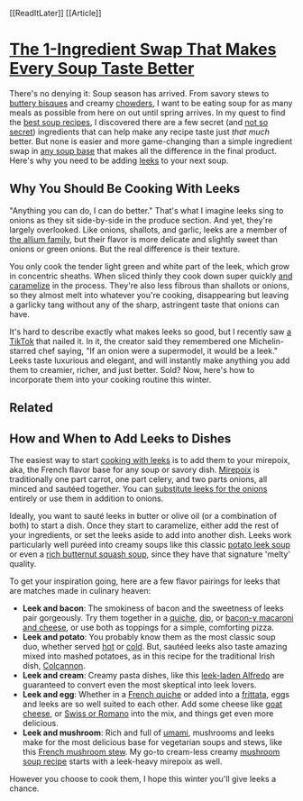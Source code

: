[[ReadItLater]] [[Article]]

# [The 1-Ingredient Swap That Makes Every Soup Taste Better](https://www.allrecipes.com/how-to-add-leeks-to-your-soups-11718278)

There's no denying it: Soup season has arrived. From savory stews to [buttery bisques](https://www.allrecipes.com/recipes/17652/soups-stews-and-chili/bisque/) and creamy [chowders](https://www.allrecipes.com/recipes/174/soups-stews-and-chili/chowders/), I want to be eating soup for as many meals as possible from here on out until spring arrives. In my quest to find the [best soup recipes](https://www.allrecipes.com/gallery/top-rated-soups/), I discovered there are a few secret (and [not so secret](https://www.allrecipes.com/secret-ingredient-to-minestrone-soup-7975902)) ingredients that can help make any recipe taste just *that much* better. But none is easier and more game-changing than a simple ingredient swap in [any soup base](https://www.allrecipes.com/recipe/13050/cream-soup-base/) that makes all the difference in the final product. Here's why you need to be adding [leeks](https://www.allrecipes.com/article/what-are-leeks/) to your next soup.

## Why You Should Be Cooking With Leeks

"Anything you can do, I can do better." That's what I imagine leeks sing to onions as they sit side-by-side in the produce section. And yet, they're largely overlooked. Like onions, shallots, and garlic, leeks are a member of [the allium family](https://www.allrecipes.com/new-type-of-garlic-and-leek-sweet-garleek-7975813), but their flavor is more delicate and slightly sweet than onions or green onions. But the real difference is their texture.

You only cook the tender light green and white part of the leek, which grow in concentric sheaths. When sliced thinly they cook down super quickly [and caramelize](https://www.allrecipes.com/article/how-to-caramelize-onions-step-by-step/) in the process. They're also less fibrous than shallots or onions, so they almost melt into whatever you're cooking, disappearing but leaving a garlicky tang without any of the sharp, astringent taste that onions can have.

It's hard to describe exactly what makes leeks so good, but I recently saw [a TikTok](https://www.tiktok.com/@millyrocklobster/video/7289532218194545926) that nailed it. In it, the creator said they remembered one Michelin-starred chef saying, "If an onion were a supermodel, it would be a leek." Leeks taste luxurious and elegant, and will instantly make anything you add them to creamier, richer, and just better. Sold? Now, here's how to incorporate them into your cooking routine this winter.

## Related

## How and When to Add Leeks to Dishes

The easiest way to start [cooking with leeks](https://www.allrecipes.com/article/how-to-cook-leeks/) is to add them to your mirepoix, aka, the French flavor base for any soup or savory dish. [Mirepoix](https://www.allrecipes.com/article/what-is-mirepoix/) is traditionally one part carrot, one part celery, and two parts onions, all minced and sautéed together. You can [substitute leeks for the onions](https://www.allrecipes.com/onion-substitutes-7717631) entirely or use them in addition to onions.

Ideally, you want to sauté leeks in butter or olive oil (or a combination of both) to start a dish. Once they start to caramelize, either add the rest of your ingredients, or set the leeks aside to add into another dish. Leeks work particularly well puréed into creamy soups like this classic [potato leek soup](https://www.allrecipes.com/recipe/25708/potato-leek-soup-iii/) or even a [rich butternut squash soup](https://www.allrecipes.com/recipe/75936/spiced-butternut-squash-soup/), since they have that signature 'melty' quality.

To get your inspiration going, here are a few flavor pairings for leeks that are matches made in culinary heaven:

-   **Leek and bacon**: The smokiness of bacon and the sweetness of leeks pair gorgeously. Try them together in a [quiche](https://www.allrecipes.com/recipe/286303/bacon-and-leek-quiche/), [dip](https://www.allrecipes.com/recipe/21846/leek-dip/), or [bacon-y macaroni and cheese](https://www.allrecipes.com/recipe/279957/bacon-leek-and-tomato-macaroni-and-cheese/), or use both as toppings for a simple, comforting pizza.
-   **Leek and potato**: You probably know them as the most classic soup duo, whether served [hot](https://www.allrecipes.com/recipe/22927/creamy-potato-leek-soup-ii/) or [cold](https://www.allrecipes.com/recipe/256108/potato-leek-soup-vichyssoise/). But, sautéed leeks also taste amazing mixed into mashed potatoes, as in this recipe for the traditional Irish dish, [Colcannon](https://www.allrecipes.com/recipe/15644/colcannon/).
-   **Leek and cream**: Creamy pasta dishes, like this [leek-laden Alfredo](https://www.allrecipes.com/recipe/270233/instant-pot-creamy-chicken-and-leek-alfredo/) are guaranteed to convert even the most skeptical into leek lovers.
-   **Leek and egg**: Whether in a [French quiche](https://www.allrecipes.com/recipe/223196/chef-johns-quiche-lorraine/) or added into a [frittata](https://www.allrecipes.com/recipe/242351/spring-vegetable-frittata-for-mother/), eggs and leeks are so well suited to each other. Add some cheese like [goat cheese](https://www.allrecipes.com/recipe/247378/goat-cheese-and-leek-quiche/), or [Swiss or Romano](https://www.allrecipes.com/recipe/58693/leek-and-cheese-quiche/) into the mix, and things get even more delicious.
-   **Leek and mushroom**: Rich and full of [umami](https://www.allrecipes.com/article/what-is-umami/), mushrooms and leeks make for the most delicious base for vegetarian soups and stews, like this [French mushroom stew](https://www.allrecipes.com/recipe/282616/french-style-mushroom-stew/). My go-to cream-less creamy [mushroom soup recipe](https://www.recipelink.com/msgbrd/board_14/2015/JAN/38522.html) starts with a leek-heavy mirepoix as well.  
    

However you choose to cook them, I hope this winter you'll give leeks a chance.